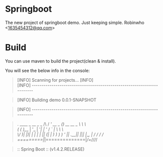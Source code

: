 # Springboot

The new project of springboot demo.  Just keeping simple.  Robinwho &lt;1635454312@qq.com>

# Build

You can use maven to build the project(clean & install).

You will see the below info in the console:
>[INFO] Scanning for projects...
>[INFO]                                                                         
>[INFO] ------------------------------------------------------------------------

>[INFO] Building demo 0.0.1-SNAPSHOT

>[INFO] ------------------------------------------------------------------------

>  .   ____          _            __ _ _
> /\\ / ___'_ __ _ _(_)_ __  __ _ \ \ \ \
>( ( )\___ | '_ | '_| | '_ \/ _` | \ \ \ \
> \\/  ___)| |_)| | | | | || (_| |  ) ) ) )
>  '  |____| .__|_| |_|_| |_\__, | / / / /
> =========|_|==============|___/=/_/_/_/

> :: Spring Boot ::        (v1.4.2.RELEASE)
